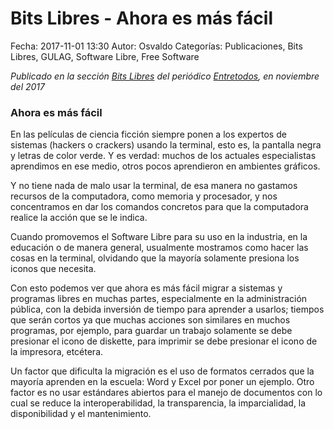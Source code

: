 Bits Libres - Ahora es más fácil
==================================

Fecha: 2017-11-01 13:30
Autor: Osvaldo
Categorías: Publicaciones, Bits Libres, GULAG, Software Libre, Free Software

_Publicado en la sección [Bits Libres](http://www.gulag.org.mx/revista/2016-05-10-Bits-Libres.html) del periódico [Entretodos](http://periodicoentretodos.com/), en noviembre del 2017_

<!-- break -->

### Ahora es más fácil

En las películas de ciencia ficción siempre ponen a los expertos de sistemas (hackers o crackers) usando la terminal, esto es, la pantalla negra y letras de color verde. Y es verdad: muchos de los actuales especialistas aprendimos en ese medio, otros pocos aprendieron en ambientes gráficos.

Y no tiene nada de malo usar la terminal, de esa manera no gastamos recursos de la computadora, como memoria y procesador, y nos concentramos en dar los comandos concretos para que la computadora realice la acción que se le indica.

Cuando promovemos el Software Libre para su uso en la industria, en la educación o de manera general, usualmente mostramos como hacer las cosas en la terminal, olvidando que la mayoría solamente presiona los iconos que necesita.

Con esto podemos ver que ahora es más fácil migrar a sistemas y programas libres en muchas partes, especialmente en la administración pública, con la debida inversión de tiempo para aprender a usarlos; tiempos que serán cortos ya que muchas acciones son similares en muchos programas, por ejemplo, para guardar un trabajo solamente se debe presionar el icono de diskette, para imprimir se debe presionar el icono de la impresora, etcétera.

Un factor que dificulta la migración es el uso de formatos cerrados que la mayoría aprenden en la escuela: Word y Excel por poner un ejemplo. Otro factor es no usar estándares abiertos para el manejo de documentos con lo cual se reduce la interoperabilidad, la transparencia, la imparcialidad, la disponibilidad y el mantenimiento.
